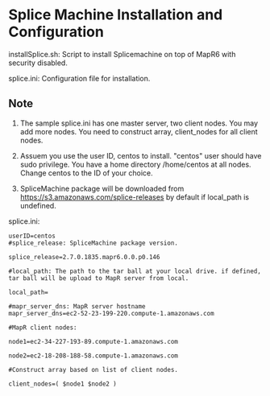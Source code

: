 # Splice Machine Installation and Configuration

installSplice.sh: Script to install Splicemachine on top of MapR6 with security disabled.

splice.ini:       Configuration file for installation. 

## Note

1. The sample splice.ini has one master server, two client nodes. You may add more nodes. You need to construct array, client_nodes for all client nodes.

2. Assuem you use the user ID, centos to install. "centos" user should have sudo privilege. You have a home directory /home/centos at all nodes. Change centos to the ID of your choice.

3. SpliceMachine package will be downloaded from https://s3.amazonaws.com/splice-releases by default if local_path is undefined.

splice.ini:

````
userID=centos
#splice_release: SpliceMachine package version.

splice_release=2.7.0.1835.mapr6.0.0.p0.146

#local_path: The path to the tar ball at your local drive. if defined, tar ball will be upload to MapR server from local.

local_path=

#mapr_server_dns: MapR server hostname
mapr_server_dns=ec2-52-23-199-220.compute-1.amazonaws.com

#MapR client nodes:

node1=ec2-34-227-193-89.compute-1.amazonaws.com

node2=ec2-18-208-188-58.compute-1.amazonaws.com

#Construct array based on list of client nodes.

client_nodes=( $node1 $node2 )
````
